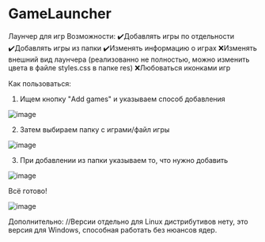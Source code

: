# GameLauncher
Лаунчер для игр
Возможности:
✔️Добавлять игры по отдельности
✔️Добавлять игры из папки 
✔️Изменять информацию о играх
❌Изменять внешний вид лаунчера (реализованно не полностью, можно изменить цвета в файле styles.css в папке res)
❌Любоваться иконками игр

Как пользоваться:

1. Ищем кнопку "Add games" и указываем способ добавления

![image](https://github.com/user-attachments/assets/044449e2-d088-41f7-9c3b-1be9c3ef283c)

2. Затем выбираем папку с играми/файл игры

![image](https://github.com/user-attachments/assets/20745ccc-6db8-427b-855d-2512220b6cf7)

3. При добавлении из папки указываем то, что нужно добавить

![image](https://github.com/user-attachments/assets/d26e2982-ab29-40b7-ac99-29d526f9348e)

Всё готово!

![image](https://github.com/user-attachments/assets/bba142cd-f097-4635-a549-a990648667d1)


Дополнительно:
//Версии отдельно для Linux дистрибутивов нету, это версия для Windows, способная работать без нюансов ядер.
